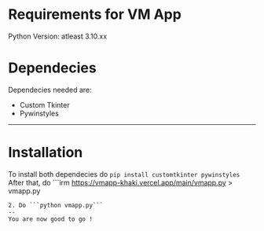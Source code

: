 # Requirements for VM App
Python Version: atleast 3.10.xx

# Dependecies
Dependecies needed are:
- Custom Tkinter
- Pywinstyles

---
# Installation

To install both dependecies do ```pip install customtkinter pywinstyles```
After that, do ```irm https://vmapp-khaki.vercel.app/main/vmapp.py > vmapp.py
``` on your powershell to save the file.
2. Do ```python vmapp.py```
--
You are now good to go !
